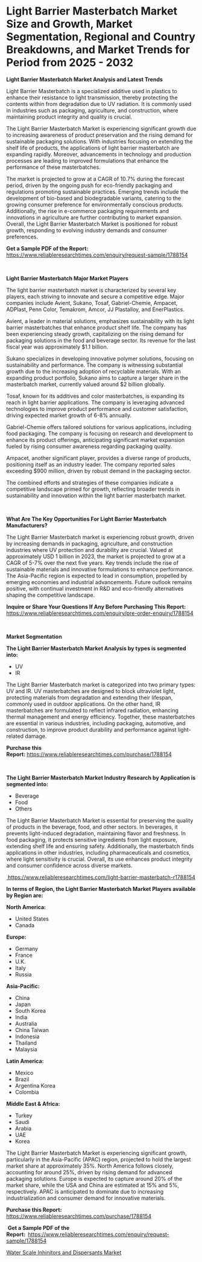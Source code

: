<p><h1>Light Barrier Masterbatch Market Size and Growth, Market Segmentation, Regional and Country Breakdowns, and Market Trends for Period from 2025 -  2032</h1></p><p><strong>Light Barrier Masterbatch Market Analysis and Latest Trends</strong></p>
<p><p>Light Barrier Masterbatch is a specialized additive used in plastics to enhance their resistance to light transmission, thereby protecting the contents within from degradation due to UV radiation. It is commonly used in industries such as packaging, agriculture, and construction, where maintaining product integrity and quality is crucial.</p><p>The Light Barrier Masterbatch Market is experiencing significant growth due to increasing awareness of product preservation and the rising demand for sustainable packaging solutions. With industries focusing on extending the shelf life of products, the applications of light barrier masterbatch are expanding rapidly. Moreover, advancements in technology and production processes are leading to improved formulations that enhance the performance of these masterbatches.</p><p>The market is projected to grow at a CAGR of 10.7% during the forecast period, driven by the ongoing push for eco-friendly packaging and regulations promoting sustainable practices. Emerging trends include the development of bio-based and biodegradable variants, catering to the growing consumer preference for environmentally conscious products. Additionally, the rise in e-commerce packaging requirements and innovations in agriculture are further contributing to market expansion. Overall, the Light Barrier Masterbatch Market is positioned for robust growth, responding to evolving industry demands and consumer preferences.</p></p>
<p><strong>Get a Sample PDF of the Report:&nbsp;</strong> <a href="https://www.reliableresearchtimes.com/enquiry/request-sample/1788154?utm_campaign=3311&utm_medium=2&utm_source=Github&utm_content=ia&utm_term=03042025&utm_id=light-barrier-masterbatch">https://www.reliableresearchtimes.com/enquiry/request-sample/1788154</a></p>
<p>&nbsp;</p>
<p><strong>Light Barrier Masterbatch Major Market Players</strong></p>
<p><p>The light barrier masterbatch market is characterized by several key players, each striving to innovate and secure a competitive edge. Major companies include Avient, Sukano, Tosaf, Gabriel-Chemie, Ampacet, ADPlast, Penn Color, Temakrom, Amcor, JJ Plastalloy, and EnerPlastics.</p><p>Avient, a leader in material solutions, emphasizes sustainability with its light barrier masterbatches that enhance product shelf life. The company has been experiencing steady growth, capitalizing on the rising demand for packaging solutions in the food and beverage sector. Its revenue for the last fiscal year was approximately $1.1 billion.</p><p>Sukano specializes in developing innovative polymer solutions, focusing on sustainability and performance. The company is witnessing substantial growth due to the increasing adoption of recyclable materials. With an expanding product portfolio, Sukano aims to capture a larger share in the masterbatch market, currently valued around $2 billion globally.</p><p>Tosaf, known for its additives and color masterbatches, is expanding its reach in light barrier applications. The company is leveraging advanced technologies to improve product performance and customer satisfaction, driving expected market growth of 6-8% annually.</p><p>Gabriel-Chemie offers tailored solutions for various applications, including food packaging. The company is focusing on research and development to enhance its product offerings, anticipating significant market expansion fueled by rising consumer awareness regarding packaging quality.</p><p>Ampacet, another significant player, provides a diverse range of products, positioning itself as an industry leader. The company reported sales exceeding $900 million, driven by robust demand in the packaging sector.</p><p>The combined efforts and strategies of these companies indicate a competitive landscape primed for growth, reflecting broader trends in sustainability and innovation within the light barrier masterbatch market.</p></p>
<p>&nbsp;</p>
<p><strong>What Are The Key Opportunities For Light Barrier Masterbatch Manufacturers?</strong></p>
<p><p>The Light Barrier Masterbatch market is experiencing robust growth, driven by increasing demands in packaging, agriculture, and construction industries where UV protection and durability are crucial. Valued at approximately USD 1 billion in 2023, the market is projected to grow at a CAGR of 5-7% over the next five years. Key trends include the rise of sustainable materials and innovative formulations to enhance performance. The Asia-Pacific region is expected to lead in consumption, propelled by emerging economies and industrial advancements. Future outlook remains positive, with continual investment in R&D and eco-friendly alternatives shaping the competitive landscape.</p></p>
<p><strong>Inquire or Share Your Questions If Any Before Purchasing This Report:</strong> <a href="https://www.reliableresearchtimes.com/enquiry/pre-order-enquiry/1788154?utm_campaign=3311&utm_medium=2&utm_source=Github&utm_content=ia&utm_term=03042025&utm_id=light-barrier-masterbatch">https://www.reliableresearchtimes.com/enquiry/pre-order-enquiry/1788154</a></p>
<p>&nbsp;</p>
<p><strong>Market Segmentation</strong></p>
<p><strong>The Light Barrier Masterbatch Market Analysis by types is segmented into:</strong></p>
<p><ul><li>UV</li><li>IR</li></ul></p>
<p><p>The Light Barrier Masterbatch market is categorized into two primary types: UV and IR. UV masterbatches are designed to block ultraviolet light, protecting materials from degradation and extending their lifespan, commonly used in outdoor applications. On the other hand, IR masterbatches are formulated to reflect infrared radiation, enhancing thermal management and energy efficiency. Together, these masterbatches are essential in various industries, including packaging, automotive, and construction, to improve product durability and performance against light-related damage.</p></p>
<p><strong>Purchase this Report:&nbsp;</strong><a href="https://www.reliableresearchtimes.com/purchase/1788154?utm_campaign=3311&utm_medium=2&utm_source=Github&utm_content=ia&utm_term=03042025&utm_id=light-barrier-masterbatch">https://www.reliableresearchtimes.com/purchase/1788154</a></p>
<p>&nbsp;</p>
<p><strong>The Light Barrier Masterbatch Market Industry Research by Application is segmented into:</strong></p>
<p><ul><li>Beverage</li><li>Food</li><li>Others</li></ul></p>
<p><p>The Light Barrier Masterbatch Market is essential for preserving the quality of products in the beverage, food, and other sectors. In beverages, it prevents light-induced degradation, maintaining flavor and freshness. In food packaging, it protects sensitive ingredients from light exposure, extending shelf life and ensuring safety. Additionally, the masterbatch finds applications in other industries, including pharmaceuticals and cosmetics, where light sensitivity is crucial. Overall, its use enhances product integrity and consumer confidence across diverse markets.</p></p>
<p><a href="https://www.reliableresearchtimes.com/light-barrier-masterbatch-r1788154?utm_campaign=3311&utm_medium=2&utm_source=Github&utm_content=ia&utm_term=03042025&utm_id=light-barrier-masterbatch">&nbsp;https://www.reliableresearchtimes.com/light-barrier-masterbatch-r1788154</a></p>
<p><strong>In terms of Region, the Light Barrier Masterbatch Market Players available by Region are:</strong></p>
<p>
    <p> <strong> North America: </strong>
        <ul>
            <li>United States</li>
            <li>Canada</li>
        </ul>
        </p> 
    <p> <strong> Europe: </strong>
        <ul>
            <li>Germany</li>
            <li>France</li>
            <li>U.K.</li>
            <li>Italy</li>
            <li>Russia</li>
        </ul>
        </p> 
    <p> <strong> Asia-Pacific: </strong>
        <ul>
            <li>China</li>
            <li>Japan</li>
            <li>South Korea</li>
            <li>India</li>
            <li>Australia</li>
            <li>China Taiwan</li>
            <li>Indonesia</li>
            <li>Thailand</li>
            <li>Malaysia</li>
        </ul>
        </p> 
    <p> <strong> Latin America: </strong>
        <ul>
            <li>Mexico</li>
            <li>Brazil</li>
            <li>Argentina Korea</li>
            <li>Colombia</li>
        </ul>
        </p> 
    <p> <strong> Middle East & Africa: </strong>
        <ul>
            <li>Turkey</li>
            <li>Saudi</li>
            <li>Arabia</li>
            <li>UAE</li>
            <li>Korea</li>
        </ul>
    </p>
    </p>
<p><p>The Light Barrier Masterbatch Market is experiencing significant growth, particularly in the Asia-Pacific (APAC) region, projected to hold the largest market share at approximately 35%. North America follows closely, accounting for around 25%, driven by rising demand for advanced packaging solutions. Europe is expected to capture around 20% of the market share, while the USA and China are estimated at 15% and 5%, respectively. APAC is anticipated to dominate due to increasing industrialization and consumer demand for innovative materials.</p></p>
<p><strong>Purchase this Report: </strong><a href="https://www.reliableresearchtimes.com/purchase/1788154?utm_campaign=3311&utm_medium=2&utm_source=Github&utm_content=ia&utm_term=03042025&utm_id=light-barrier-masterbatch">https://www.reliableresearchtimes.com/purchase/1788154</a></p>
<p>&nbsp;<strong>Get a Sample PDF of the Report:&nbsp;&nbsp;</strong><a href="https://www.reliableresearchtimes.com/enquiry/request-sample/1788154?utm_campaign=3311&utm_medium=2&utm_source=Github&utm_content=ia&utm_term=03042025&utm_id=light-barrier-masterbatch">https://www.reliableresearchtimes.com/enquiry/request-sample/1788154</a></p>
<p><strong></strong></p>
<p><p><a href="https://github.com/dushornerfe/Market-Research-Report-List-1/blob/main/water-scale-inhinitors-and-dispersants-market.md?utm_campaign=3311&utm_medium=2&utm_source=Github&utm_content=ia&utm_term=03042025&utm_id=light-barrier-masterbatch">Water Scale Inhinitors and Dispersants Market</a></p></p>